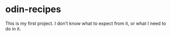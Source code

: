 # odin-recipes

This is my first project. I don't know what to expect from it, or what I need to do in it. 